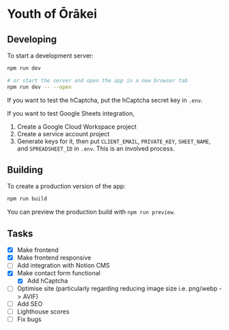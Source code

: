 # Youth of Ōrākei

## Developing

To start a development server:

```bash
npm run dev

# or start the server and open the app in a new browser tab
npm run dev -- --open
```

If you want to test the hCaptcha, put the hCaptcha secret key in `.env`.

If you want to test Google Sheets integration,
1. Create a Google Cloud Workspace project
2. Create a service account project
3. Generate keys for it, then put `CLIENT_EMAIL`, `PRIVATE_KEY`, `SHEET_NAME`, and `SPREADSHEET_ID` in `.env`.
This is an involved process.


## Building

To create a production version of the app:

```bash
npm run build
```

You can preview the production build with `npm run preview`.

## Tasks
- [x] Make frontend
- [x] Make frontend responsive
- [ ] Add integration with Notion CMS
- [x] Make contact form functional
    - [x] Add hCaptcha
- [ ] Optimise site (particularly regarding reducing image size i.e. png/webp -> AVIF)
- [ ] Add SEO
- [ ] Lighthouse scores
- [ ] Fix bugs
